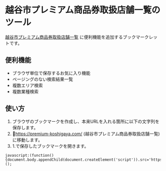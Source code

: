# 越谷市プレミアム商品券取扱店舗一覧のツール

[越谷市プレミアム商品券取扱店舗一覧](https://premium-koshigaya.com/) に便利機能を追加するブックマークレットです。

## 便利機能

- ブラウザ単位で保存するお気に入り機能
- ページングのない検索結果一覧
- 複数エリア検索
- 複数業種検索

## 使い方

1. ブラウザのブックマークを作成し、本来URLを入れる箇所に以下の文字列を保存します。
2. https://premium-koshigaya.com/ (越谷市プレミアム商品券取扱店舗一覧) に移動します。
3. 1.で保存したブックマークを開きます。

```
javascript:(function(){document.body.appendChild(document.createElement('script')).src='https://sujoyu.github.io/prekoshi/index.js';})();
```